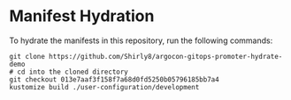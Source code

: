 # Manifest Hydration

To hydrate the manifests in this repository, run the following commands:

```shell
git clone https://github.com/Shirly8/argocon-gitops-promoter-hydrate-demo
# cd into the cloned directory
git checkout 013e7aaf3f158f7a68d0fd5250b05796185bb7a4
kustomize build ./user-configuration/development
```
